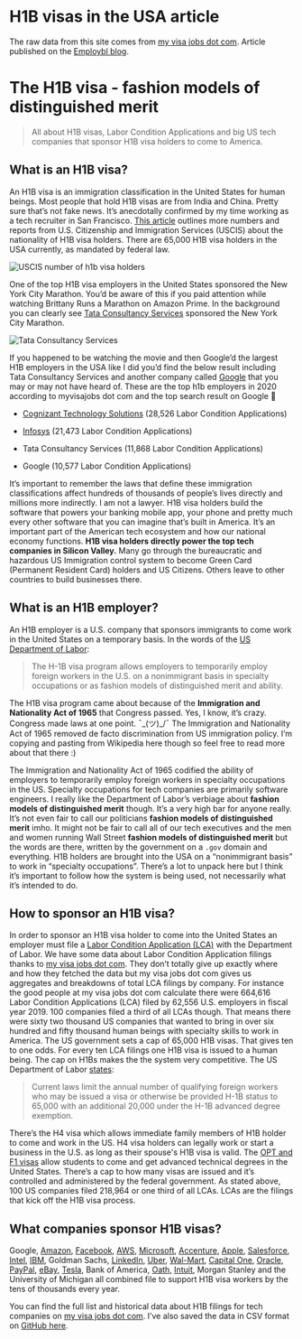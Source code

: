# H1B visas in the USA article

The raw data from this site comes from [my visa jobs dot com](https://www.myvisajobs.com/Reports/). Article published on the [Employbl blog](https://employbl.com/blog/introduction-to-h1b-visa-tech-companies).

# The H1B visa - fashion models of distinguished merit

> All about H1B visas, Labor Condition Applications and big US tech companies that sponsor H1B visa holders to come to America.

## What is an H1B visa?

An H1B visa is an immigration classification in the United States for human beings. Most people that hold H1B visas are from India and China. Pretty sure that’s not fake news. It’s anecdotally confirmed by my time working as a tech recruiter in San Francisco. [This article](https://www.stilt.com/blog/2019/04/h1b-visa-holders-in-usa/#Top_Countries_Where_US_H1B_Visa_Holders_Come_from) outlines more numbers and reports from U.S. Citizenship and Immigration Services (USCIS) about the nationality of H1B visa holders. There are 65,000 H1B visa holders in the USA currently, as mandated by federal law.

![USCIS number of h1b visa holders](https://i.imgur.com/QDnqtjn.png)

One of the top H1B visa employers in the United States sponsored the New York City Marathon. You’d be aware of this if you paid attention while watching Brittany Runs a Marathon on Amazon Prime. In the background you can clearly see [Tata Consultancy Services](https://employbl.com/companies/tata-consultancy-services) sponsored the New York City Marathon.

![Tata Consultancy Services](https://i.imgur.com/1DoI2BN.jpg)

If you happened to be watching the movie and then Google’d the largest H1B employers in the USA like I did you’d find the below result including Tata Consultancy Services and another company called [Google](https://employbl.com/companies/Google) that you may or may not have heard of. These are the top h1b employers in 2020 according to myvisajobs dot com and the top search result on Google 🥁

- [Cognizant Technology Solutions](https://employbl.com/companies/cognizant) (28,526 Labor Condition Applications)

- [Infosys](https://employbl.com/companies/infosys) (21,473 Labor Condition Applications)

- Tata Consultancy Services (11,868 Labor Condition Applications)

- Google (10,577 Labor Condition Applications)

It’s important to remember the laws that define these immigration classifications affect hundreds of thousands of people’s lives directly and millions more indirectly. I am not a lawyer. H1B visa holders build the software that powers your banking mobile app, your phone and pretty much every other software that you can imagine that’s built in America. It’s an important part of the American tech ecosystem and how our national economy functions. **H1B visa holders directly power the top tech companies in Silicon Valley.** Many go through the bureaucratic and hazardous US Immigration control system to become Green Card (Permanent Resident Card) holders and US Citizens. Others leave to other countries to build businesses there.

## What is an H1B employer?

An H1B employer is a U.S. company that sponsors immigrants to come work in the United States on a temporary basis. In the words of the [US Department of Labor](https://flag.dol.gov/programs/lca):

> The H-1B visa program allows employers to temporarily employ foreign workers in the U.S. on a nonimmigrant basis in specialty occupations or as fashion models of distinguished merit and ability.

The H1B visa program came about because of the **Immigration and Nationality Act of 1965** that Congress passed. Yes, I know, it’s crazy. Congress made laws at one point. ¯\_(ツ)_/¯ The Immigration and Nationality Act of 1965 removed de facto discrimination from US immigration policy. I’m copying and pasting from Wikipedia here though so feel free to read more about that there :)

The Immigration and Nationality Act of 1965 codified the ability of employers to temporarily employ foreign workers in specialty occupations in the US. Specialty occupations for tech companies are primarily software engineers. I really like the Department of Labor’s verbiage about **fashion models of distinguished merit** though. It’s a very high bar for anyone really. It’s not even fair to call our politicians **fashion models of distinguished merit** imho. It might not be fair to call all of our tech executives and the men and women running Wall Street **fashion models of distinguished merit** but the words are there, written by the government on a `.gov` domain and everything. H1B holders are brought into the USA on a “nonimmigrant basis” to work in “specialty occupations”. There’s a lot to unpack here but I think it’s important to follow how the system is being used, not necessarily what it’s intended to do.

## How to sponsor an H1B visa?

In order to sponsor an H1B visa holder to come into the United States an employer must file a [Labor Condition Application (LCA)](https://webapps.dol.gov/elaws/h1b/glossary.aspx?word=lca#:~:text=Labor%20condition%20application%20(LCA)%2C,not%20more%20than%20three%20years.) with the Department of Labor. We have some data about Labor Condition Application filings thanks to [my visa jobs dot com](https://www.myvisajobs.com/Reports/2020-H1B-Visa-Sponsor.aspx). They don’t totally give up exactly where and how they fetched the data but my visa jobs dot com gives us aggregates and breakdowns of total LCA filings by company. For instance the good people at my visa jobs dot com calculate there were 664,616 Labor Condition Applications (LCA) filed by 62,556 U.S. employers in fiscal year 2019. 100 companies filed a third of all LCAs though. That means there were sixty two thousand US companies that wanted to bring in over six hundred and fifty thousand human beings with specialty skills to work in America. The US government sets a cap of 65,000 H1B visas. That gives ten to one odds. For every ten LCA filings one H1B visa is issued to a human being. The cap on H1Bs makes the the system very competitive. The US Department of Labor [states](https://flag.dol.gov/programs/lca):

> Current laws limit the annual number of qualifying foreign workers who may be issued a visa or otherwise be provided H-1B status to 65,000 with an additional 20,000 under the H-1B advanced degree exemption.

There’s the H4 visa which allows immediate family members of H1B holder to come and work in the US. H4 visa holders can legally work or start a business in the U.S. as long as their spouse's H1B visa is valid. The [OPT and F1 visas](https://www.uscis.gov/opt) allow students to come and get advanced technical degrees in the United States. There’s a cap to how many visas are issued and it’s controlled and administered by the federal government. As stated above, 100 US companies filed 218,964 or one third of all LCAs. LCAs are the filings that kick off the H1B visa process. 

## What companies sponsor H1B visas?

Google, [Amazon](https://employbl.com/companies/amazon), [Facebook](https://employbl.com/companies/facebook), [AWS](https://employbl.com/companies/amazon-web-services), [Microsoft](https://employbl.com/companies/microsoft), [Accenture](https://employbl.com/companies/accenture), [Apple](https://employbl.com/companies/apple), [Salesforce](https://employbl.com/companies/salesforce), [Intel](https://employbl.com/companies/intel), [IBM](https://employbl.com/companies/ibm), Goldman Sachs, [LinkedIn](https://employbl.com/companies/LinkedIn), [Uber](https://employbl.com/companies/uber), [Wal-Mart](https://employbl.com/companies/walmart-labs), [Capital One](https://employbl.com/companies/capital-one), [Oracle](https://employbl.com/companies/oracle), [PayPal](https://employbl.com/companies/paypal), [eBay](https://employbl.com/companies/ebay), [Tesla](https://employbl.com/companies/tesla), Bank of America, [Oath](https://employbl.com/companies/oath), [Intuit](https://employbl.com/companies/intuit), Morgan Stanley and the University of Michigan all combined file to support H1B visa workers by the tens of thousands every year.

You can find the full list and historical data about H1B filings for tech companies on [my visa jobs dot com](https://www.myvisajobs.com/Reports/). I’ve also saved the data in CSV format on [GitHub here](https://github.com/connor11528/h1b-article).